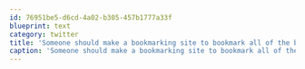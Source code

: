 ```yaml
---
id: 76951be5-d6cd-4a02-b305-457b1777a33f
blueprint: text
category: twitter
title: 'Someone should make a bookmarking site to bookmark all of the bookmarking sites'
caption: 'Someone should make a bookmarking site to bookmark all of the bookmarking sites'
---
```


